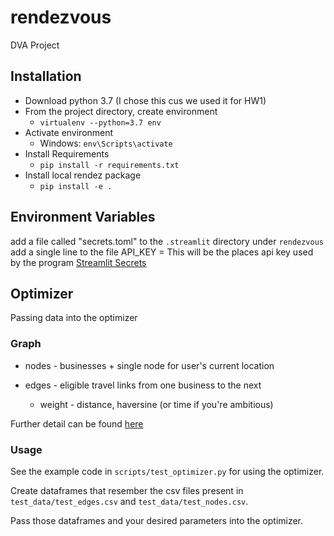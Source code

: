 # rendezvous
DVA Project
## Installation
- Download python 3.7 (I chose this cus we used it for HW1)
- From the project directory, create environment
    - `virtualenv --python=3.7 env`
- Activate environment
    - Windows: `env\Scripts\activate`
- Install Requirements
    - `pip install -r requirements.txt`
- Install local rendez package
    - `pip install -e .`

## Environment Variables
add a file called "secrets.toml" to the `.streamlit` directory under `rendezvous`
add a single line to the file
API_KEY = <GOOGLE PLACES API KEY>
This will be the places api key used by the program
[Streamlit Secrets](https://docs.streamlit.io/streamlit-cloud/get-started/deploy-an-app/connect-to-data-sources/secrets-management)

## Optimizer
Passing data into the optimizer

### Graph
- nodes - businesses + single node for user's current location 

- edges - eligible travel links from one business to the next  
    - weight - distance, haversine (or time if you're ambitious)

Further detail can be found [here](https://gtvault.sharepoint.com/:w:/r/sites/DVAProject188/_layouts/15/Doc.aspx?action=edit&sourcedoc=%7B75f210af-3a92-469f-a8e6-f7c313652ad9%7D&wdOrigin=TEAMS-ELECTRON.teamsSdk.openFilePreview&wdExp=TEAMS-CONTROL&web=1)

### Usage
See the example code in `scripts/test_optimizer.py` for using the optimizer.

Create dataframes that resember the csv files present in `test_data/test_edges.csv` and `test_data/test_nodes.csv`.

Pass those dataframes and your desired parameters into the optimizer.